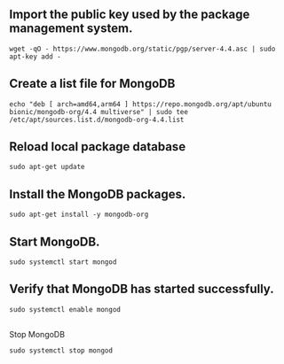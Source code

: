 ## Import the public key used by the package management system.
```
wget -qO - https://www.mongodb.org/static/pgp/server-4.4.asc | sudo apt-key add -
```

## Create a list file for MongoDB
```
echo "deb [ arch=amd64,arm64 ] https://repo.mongodb.org/apt/ubuntu bionic/mongodb-org/4.4 multiverse" | sudo tee /etc/apt/sources.list.d/mongodb-org-4.4.list
```

## Reload local package database

```
sudo apt-get update
```

## Install the MongoDB packages.

```
sudo apt-get install -y mongodb-org
```

## Start MongoDB.
```
sudo systemctl start mongod
```


## Verify that MongoDB has started successfully.
```
sudo systemctl enable mongod
```

##
Stop MongoDB
```
sudo systemctl stop mongod
```
